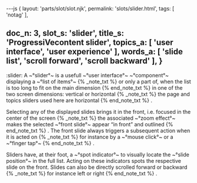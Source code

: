 ---js
{
  layout: 'parts/slot/slot.njk',
  permalink: 'slots/slider.html',
  tags: [ 'notag' ],

  doc_n: 3,
  slot_s: 'slider',
  title_s: 'ProgressiVecontent slider',
  topics_a: [ 'user interface', 'user experience' ],
  words_a: [ 'slide list', 'scroll forward', 'scroll backward' ],
}
---
:slider:
A ~°slider°~ is a usefull ~°user interface°~ ~°component°~ displaying a ~°list of items°~
{% _note_txt  %}
or only a part of, when the list is too long to fit on the main dimension
{% end_note_txt %}
in one of the two screen dimensions: vertical or horizontal
{% _note_txt %}
the page and topics sliders used here are horizontal
{% end_note_txt %}
.

Selecting any of the displayed slides brings it in the front, i.e. focused in the center of the screen
{% _note_txt %}
the associated ~°zoom effect°~ makes the selected ~°front slide°~ appear <q>in front</q> and outlined
{% end_note_txt %}
. The front slide always triggers a subsequent action when it is acted on
{% _note_txt %}
for instance by a ~°mouse click°~ or a ~°finger tap°~
{% end_note_txt %}
.

Sliders have, at their foot, a ~°spot indicator°~ to visually locate the ~°slide position°~ in the full list.
Acting on these indicators spots the respective slide on the front. Slides can also be directly scrolled forward or backward
{% _note_txt %}
for instance left or right
{% end_note_txt %}
.
